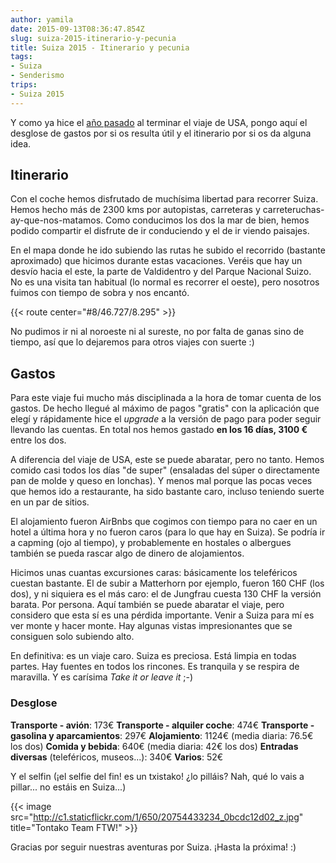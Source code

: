 ```yaml
---
author: yamila
date: 2015-09-13T08:36:47.854Z
slug: suiza-2015-itinerario-y-pecunia
title: Suiza 2015 - Itinerario y pecunia
tags:
- Suiza
- Senderismo
trips:
- Suiza 2015
---
```


Y como ya hice el <a href="http://dendarii.es/usa-2014-itinerario-y-pecunia/" target="_new">año pasado</a> al terminar el viaje de USA, pongo aquí el desglose de gastos por si os resulta útil y el itinerario por si os da alguna idea.

<h2>Itinerario</h2>

Con el coche hemos disfrutado de muchísima libertad para recorrer Suiza. Hemos hecho más de 2300 kms por autopistas, carreteras y carreteruchas-ay-que-nos-matamos. Como conducimos los dos la mar de bien, hemos podido compartir el disfrute de ir conduciendo y el de ir viendo paisajes.

En el mapa donde he ido subiendo las rutas he subido el recorrido (bastante aproximado) que hicimos durante estas vacaciones. Veréis que hay un desvío hacia el este, la parte de Valdidentro y del Parque Nacional Suizo. No es una visita tan habitual (lo normal es recorrer el oeste), pero nosotros fuimos con tiempo de sobra y nos encantó.

{{< route center="#8/46.727/8.295" >}}

No pudimos ir ni al noroeste ni al sureste, no por falta de ganas sino de tiempo, así que lo dejaremos para otros viajes con suerte :)

<h2>Gastos</h2>

Para este viaje fui mucho más disciplinada a la hora de tomar cuenta de los gastos. De hecho llegué al máximo de pagos "gratis" con la aplicación que elegí y rápidamente hice el <em>upgrade</em> a la versión de pago para poder seguir llevando las cuentas. En total nos hemos gastado <strong>en los 16 días, 3100 €</strong> entre los dos.

A diferencia del viaje de USA, este se puede abaratar, pero no tanto. Hemos comido casi todos los días "de super" (ensaladas del súper o directamente pan de molde y queso en lonchas). Y menos mal porque las pocas veces que hemos ido a restaurante, ha sido bastante caro, incluso teniendo suerte en un par de sitios.

El alojamiento fueron AirBnbs que cogimos con tiempo para no caer en un hotel a última hora y no fueron caros (para lo que hay en Suiza). Se podría ir a capming (ojo al tiempo), y probablemente en hostales o albergues también se pueda rascar algo de dinero de alojamientos.

Hicimos unas cuantas excursiones caras: básicamente los teleféricos cuestan bastante. El de subir a Matterhorn por ejemplo, fueron 160 CHF (los dos), y ni siquiera es el más caro: el de Jungfrau cuesta 130 CHF la versión barata. Por persona. Aquí también se puede abaratar el viaje, pero considero que esta sí es una pérdida importante. Venir a Suiza para mí es ver monte y hacer monte. Hay algunas vistas impresionantes que se consiguen solo subiendo alto.

En definitiva: es un viaje caro. Suiza es preciosa. Está limpia en todas partes. Hay fuentes en todos los rincones. Es tranquila y se respira de maravilla. Y es carísima <em>Take it or leave it</em> ;-)

<h3>Desglose</h3>

<strong>Transporte - avión</strong>: 173€
<strong>Transporte - alquiler coche</strong>: 474€
<strong>Transporte - gasolina y aparcamientos</strong>: 297€
<strong>Alojamiento</strong>: 1124€ (media diaria: 76.5€ los dos)
<strong>Comida y bebida</strong>: 640€ (media diaria: 42€ los dos)
<strong>Entradas diversas</strong> (teleféricos, museos...): 340€
<strong>Varios</strong>: 52€

Y el selfin (¡el selfie del fin! es un txistako! ¿lo pilláis? Nah, qué lo vais a pillar... no estáis en Suiza...)

{{< image src="http://c1.staticflickr.com/1/650/20754433234_0bcdc12d02_z.jpg" title="Tontako Team FTW!" >}}

Gracias por seguir nuestras aventuras por Suiza. ¡Hasta la próxima! :)
